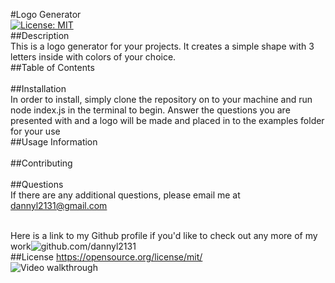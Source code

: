 #Logo Generator
  <br /> [![License: MIT](https://img.shields.io/badge/License-MIT-yellow.svg)](https://opensource.org/licenses/MIT)
  <br /> ##Description
  <br /> This is a logo generator for your projects. It creates a simple shape with 3 letters inside with colors of your choice. 
  <br /> ##Table of Contents
  <br /> 
  <br /> ##Installation
  <br /> In order to install, simply clone the repository on to your machine and run node index.js in the terminal to begin. Answer the questions you are presented with and a logo will be made and placed in to the examples folder for your use
  <br /> ##Usage Information
  <br /> 
  <br /> ##Contributing
  <br /> 
  <br /> ##Questions
  <br /> If there are any additional questions, please email me at dannyl2131@gmail.com

  <br /> Here is a link to my Github profile if you'd like to check out any more of my work![github.com/dannyl2131](github.com/dannyl2131)
  <br /> 
    ##License
    https://opensource.org/license/mit/      
    ![Video walkthrough](https://drive.google.com/file/d/1AiJOq1HNaIE6JjkDfX_JU1ak3pjgykAX/view)
